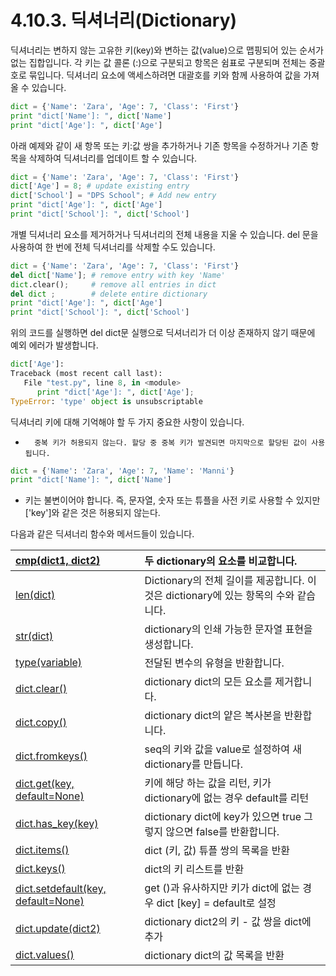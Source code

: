 # 4.10.3.     딕셔너리\(Dictionary\)

딕셔너리는 변하지 않는 고유한 키\(key\)와 변하는 값\(value\)으로 맵핑되어 있는 순서가 없는 집합입니다. 각 키는 값 콜론 \(:\)으로 구분되고 항목은 쉼표로 구분되며 전체는 중괄호로 묶입니다. 딕셔너리 요소에 액세스하려면 대괄호를 키와 함께 사용하여 값을 가져올 수 있습니다.

```python
dict = {'Name': 'Zara', 'Age': 7, 'Class': 'First'}
print "dict['Name']: ", dict['Name']
print "dict['Age']: ", dict['Age']
```

아래 예제와 같이 새 항목 또는 키:값 쌍을 추가하거나 기존 항목을 수정하거나 기존 항목을 삭제하여 딕셔너리를 업데이트 할 수 있습니다.

```python
dict = {'Name': 'Zara', 'Age': 7, 'Class': 'First'}
dict['Age'] = 8; # update existing entry
dict['School'] = "DPS School"; # Add new entry
print "dict['Age']: ", dict['Age']
print "dict['School']: ", dict['School']
```

개별 딕셔너리 요소를 제거하거나 딕셔너리의 전체 내용을 지울 수 있습니다. del 문을 사용하여 한 번에 전체 딕셔너리를 삭제할 수도 있습니다.

```python
dict = {'Name': 'Zara', 'Age': 7, 'Class': 'First'}
del dict['Name']; # remove entry with key 'Name'
dict.clear();     # remove all entries in dict
del dict ;        # delete entire dictionary
print "dict['Age']: ", dict['Age']
print "dict['School']: ", dict['School']
```

위의 코드를 실행하면 del dict문 실행으로 딕셔너리가 더 이상 존재하지 않기 때문에 예외 에러가 발생합니다.

```python
dict['Age']:
Traceback (most recent call last):
   File "test.py", line 8, in <module>
      print "dict['Age']: ", dict['Age'];
TypeError: 'type' object is unsubscriptable
```

딕셔너리 키에 대해 기억해야 할 두 가지 중요한 사항이 있습니다.

-       중복 키가 허용되지 않는다. 할당 중 중복 키가 발견되면 마지막으로 할당된 값이 사용됩니다.

```python
dict = {'Name': 'Zara', 'Age': 7, 'Name': 'Manni'}
print "dict['Name']: ", dict['Name']
```

- 키는 불변이어야 합니다. 즉, 문자열, 숫자 또는 튜플을 사전 키로 사용할 수 있지만 \['key'\]와 같은 것은 허용되지 않는다.

다음과 같은 딕셔너리 함수와 메서드들이 있습니다.

| [cmp\(dict1, dict2\)](https://www.tutorialspoint.com/python/dictionary_cmp.htm) | 두 dictionary의 요소를 비교합니다. |
| :--- | :--- |
| [len\(dict\)](https://www.tutorialspoint.com/python/dictionary_len.htm) | Dictionary의 전체 길이를 제공합니다. 이것은 dictionary에 있는 항목의 수와 같습니다. |
| [str\(dict\)](https://www.tutorialspoint.com/python/dictionary_str.htm) | dictionary의 인쇄 가능한 문자열 표현을 생성합니다. |
| [type\(variable\)](https://www.tutorialspoint.com/python/dictionary_type.htm) | 전달된 변수의 유형을 반환합니다. |
| [dict.clear\(\)](https://www.tutorialspoint.com/python/dictionary_clear.htm) | dictionary dict의 모든 요소를 제거합니다. |
| [dict.copy\(\)](https://www.tutorialspoint.com/python/dictionary_copy.htm) | dictionary dict의 얕은 복사본을 반환합니다. |
| [dict.fromkeys\(\)](https://www.tutorialspoint.com/python/dictionary_fromkeys.htm) | seq의 키와 값을 value로 설정하여 새 dictionary를 만듭니다. |
| [dict.get\(key, default=None\)](https://www.tutorialspoint.com/python/dictionary_get.htm) | 키에 해당 하는 값을 리턴, 키가 dictionary에 없는 경우 default를 리턴 |
| [dict.has\_key\(key\)](https://www.tutorialspoint.com/python/dictionary_has_key.htm) | dictionary dict에 key가 있으면 true 그렇지 않으면 false를 반환합니다. |
| [dict.items\(\)](https://www.tutorialspoint.com/python/dictionary_items.htm) | dict \(키, 값\) 튜플 쌍의 목록을 반환 |
| [dict.keys\(\)](https://www.tutorialspoint.com/python/dictionary_keys.htm) | dict의 키 리스트를 반환 |
| [dict.setdefault\(key, default=None\)](https://www.tutorialspoint.com/python/dictionary_setdefault.htm) | get \(\)과 유사하지만 키가 dict에 없는 경우 dict \[key\] = default로 설정 |
| [dict.update\(dict2\)](https://www.tutorialspoint.com/python/dictionary_update.htm) | dictionary dict2의 키 - 값 쌍을 dict에 추가 |
| [dict.values\(\)](https://www.tutorialspoint.com/python/dictionary_values.htm) | dictionary dict의 값 목록을 반환 |

